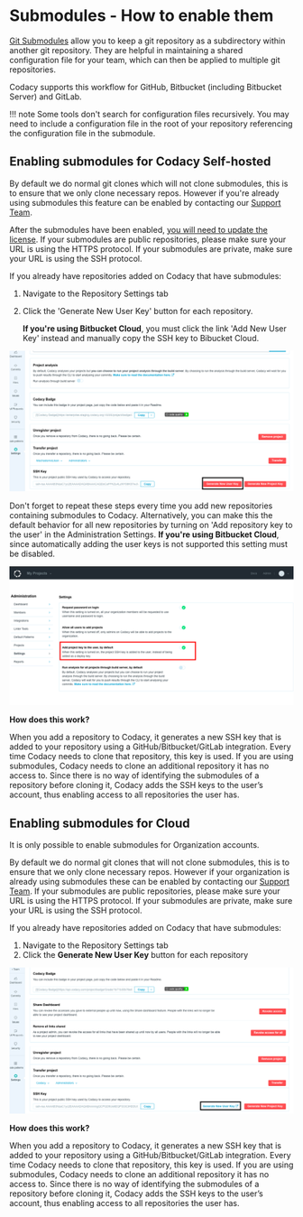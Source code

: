 # Submodules - How to enable them

[Git Submodules](https://git-scm.com/book/en/v2/Git-Tools-Submodules) allow you to keep a git repository as a subdirectory within another git repository. They are helpful in maintaining a shared configuration file for your team, which can then be applied to multiple git repositories.

Codacy supports this workflow for GitHub, Bitbucket (including Bitbucket Server) and GitLab.

!!! note
    Some tools don't search for configuration files recursively. You may need to include a configuration file in the root of your repository referencing the configuration file in the submodule.

## Enabling submodules for Codacy Self-hosted

By default we do normal git clones which will not clone submodules, this is to ensure that we only clone necessary repos. However if you're already using submodules this feature can be enabled by contacting our [Support Team](mailto:support@codacy.com).

After the submodules have been enabled, [you will need to update the license](/hc/en-us/articles/207280529-Frequently-Asked-Questions-FAQ-#How-to-update-the-license). If your submodules are public repositories, please make sure your URL is using the HTTPS protocol. If your submodules are private, make sure your URL is using the SSH protocol.

If you already have repositories added on Codacy that have submodules:

1.  Navigate to the Repository Settings tab
2.  Click the 'Generate New User Key' button for each repository.

    **If you're using Bitbucket Cloud**, you must click the link 'Add New User Key' instead and manually copy the SSH key to Bibucket Cloud.

![](/images/Screenshot_2019-05-16_at_15.28.55.png)

Don't forget to repeat these steps every time you add new repositories containing submodules to Codacy. Alternatively, you can make this the default behavior for all new repositories by turning on 'Add repository key to the user' in the Administration Settings. **If you're using Bitbucket Cloud**, since automatically adding the user keys is not supported this setting must be disabled.

![](/images/Screenshot_2019-05-16_at_14.24.06.png)

**How does this work?**

When you add a repository to Codacy, it generates a new SSH key that is added to your repository using a GitHub/Bitbucket/GitLab integration. Every time Codacy needs to clone that repository, this key is used. If you are using submodules, Codacy needs to clone an additional repository it has no access to. Since there is no way of identifying the submodules of a repository before cloning it, Codacy adds the SSH keys to the user’s account, thus enabling access to all repositories the user has.

## Enabling submodules for Cloud

It is only possible to enable submodules for Organization accounts.

By default we do normal git clones that will not clone submodules, this is to ensure that we only clone necessary repos. However if your organization is already using submodules these can be enabled by contacting our [Support Team](mailto:support@codacy.com). If your submodules are public repositories, please make sure your URL is using the HTTPS protocol. If your submodules are private, make sure your URL is using the SSH protocol.

If you already have repositories added on Codacy that have submodules:

1.  Navigate to the Repository Settings tab
2.  Click the **Generate New User Key** button for each repository

![](/images/Screenshot_2019-05-16_at_15.52.00.png)

**How does this work?**

When you add a repository to Codacy, it generates a new SSH key that is added to your repository using a GitHub/Bitbucket/GitLab integration. Every time Codacy needs to clone that repository, this key is used. If you are using submodules, Codacy needs to clone an additional repository it has no access to. Since there is no way of identifying the submodules of a repository before cloning it, Codacy adds the SSH keys to the user’s account, thus enabling access to all repositories the user has.
